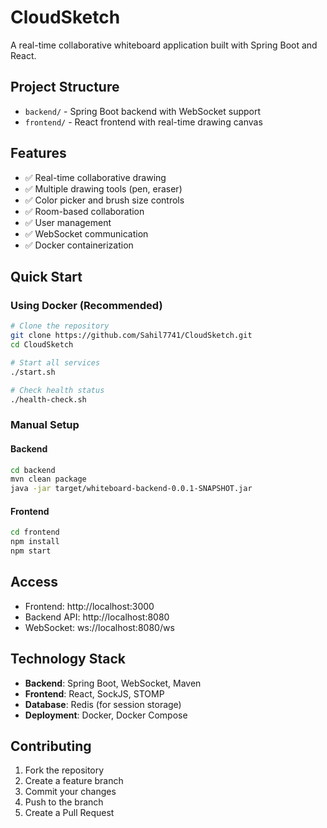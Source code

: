 # CloudSketch

A real-time collaborative whiteboard application built with Spring Boot and React.

## Project Structure

- `backend/` - Spring Boot backend with WebSocket support
- `frontend/` - React frontend with real-time drawing canvas

## Features

- ✅ Real-time collaborative drawing
- ✅ Multiple drawing tools (pen, eraser)
- ✅ Color picker and brush size controls
- ✅ Room-based collaboration
- ✅ User management
- ✅ WebSocket communication
- ✅ Docker containerization

## Quick Start

### Using Docker (Recommended)

```bash
# Clone the repository
git clone https://github.com/Sahil7741/CloudSketch.git
cd CloudSketch

# Start all services
./start.sh

# Check health status
./health-check.sh
```

### Manual Setup

#### Backend
```bash
cd backend
mvn clean package
java -jar target/whiteboard-backend-0.0.1-SNAPSHOT.jar
```

#### Frontend
```bash
cd frontend
npm install
npm start
```

## Access

- Frontend: http://localhost:3000
- Backend API: http://localhost:8080
- WebSocket: ws://localhost:8080/ws

## Technology Stack

- **Backend**: Spring Boot, WebSocket, Maven
- **Frontend**: React, SockJS, STOMP
- **Database**: Redis (for session storage)
- **Deployment**: Docker, Docker Compose

## Contributing

1. Fork the repository
2. Create a feature branch
3. Commit your changes
4. Push to the branch
5. Create a Pull Request
